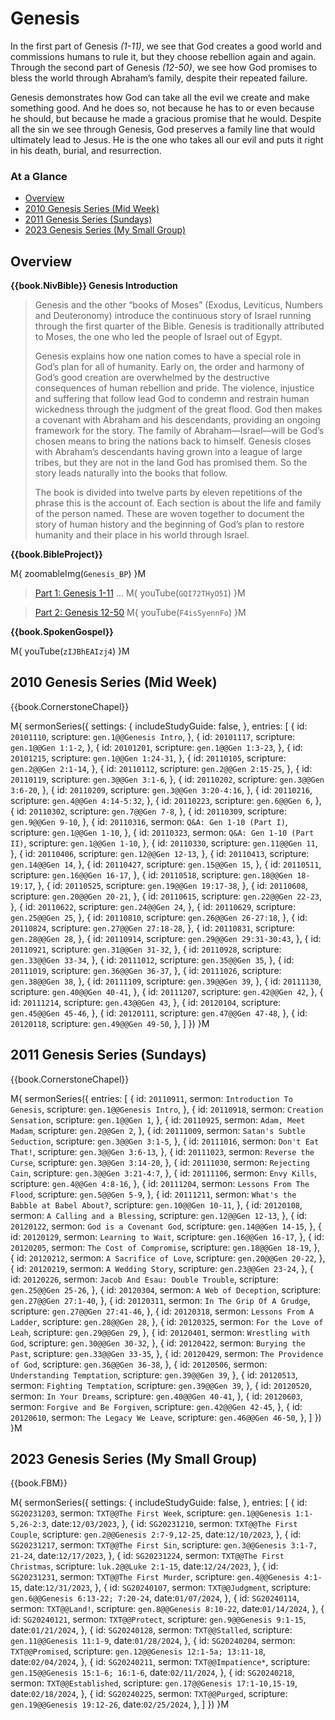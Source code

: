 # Genesis

In the first part of Genesis _(1-11)_, we see that God creates a good
world and commissions humans to rule it, but they choose rebellion
again and again.  Through the second part of Genesis _(12-50)_, we see
how God promises to bless the world through Abraham’s family, despite
their repeated failure.

Genesis demonstrates how God can take all the evil we create and make
something good. And he does so, not because he has to or even because
he should, but because he made a gracious promise that he
would. Despite all the sin we see through Genesis, God preserves a
family line that would ultimately lead to Jesus. He is the one who
takes all our evil and puts it right in his death, burial, and
resurrection.

### At a Glance

- [Overview](#overview)
- [2010 Genesis Series (Mid Week)](#2010-genesis-series-mid-week)
- [2011 Genesis Series (Sundays)](#2011-genesis-series-sundays)
- [2023 Genesis Series (My Small Group)](#2023-genesis-series-my-small-group)


## Overview


**{{book.NivBible}} Genesis Introduction**

> Genesis and the other “books of Moses” (Exodus, Leviticus, Numbers and
> Deuteronomy) introduce the continuous story of Israel running through
> the first quarter of the Bible. Genesis is traditionally attributed to
> Moses, the one who led the people of Israel out of Egypt.
> 
> Genesis explains how one nation comes to have a special role in God’s
> plan for all of humanity. Early on, the order and harmony of God’s
> good creation are overwhelmed by the destructive consequences of human
> rebellion and pride. The violence, injustice and suffering that follow
> lead God to condemn and restrain human wickedness through the judgment
> of the great flood. God then makes a covenant with Abraham and his
> descendants, providing an ongoing framework for the story. The family
> of Abraham—Israel—will be God’s chosen means to bring the nations back
> to himself. Genesis closes with Abraham’s descendants having grown
> into a league of large tribes, but they are not in the land God has
> promised them. So the story leads naturally into the books that
> follow.
> 
> The book is divided into twelve parts by eleven repetitions of the
> phrase this is the account of. Each section is about the life and
> family of the person named. These are woven together to document the
> story of human history and the beginning of God’s plan to restore
> humanity and their place in his world through Israel.



**{{book.BibleProject}}**

M{ zoomableImg(`Genesis_BP`) }M

> [Part 1: Genesis 1-11](https://bibleproject.com/explore/video/genesis-1-11/) ...
M{ youTube(`GQI72THyO5I`) }M

> [Part 2: Genesis 12-50](https://bibleproject.com/explore/video/genesis-12-50/)
M{ youTube(`F4isSyennFo`) }M


**{{book.SpokenGospel}}**

M{ youTube(`zIJBhEAIzj4`) }M



## 2010 Genesis Series (Mid Week)

{{book.CornerstoneChapel}}

M{ sermonSeries({
  settings: {
    includeStudyGuide: false,
  },
  entries: [
    { id: `20101110`,                                    scripture: `gen.1@@Genesis Intro`,    },
    { id: `20101117`,                                    scripture: `gen.1@@Gen 1:1-2`,        },
    { id: `20101201`,                                    scripture: `gen.1@@Gen 1:3-23`,       },
    { id: `20101215`,                                    scripture: `gen.1@@Gen 1:24-31`,      },
    { id: `20110105`,                                    scripture: `gen.2@@Gen 2:1-14`,       },
    { id: `20110112`,                                    scripture: `gen.2@@Gen 2:15-25`,      },
    { id: `20110119`,                                    scripture: `gen.3@@Gen 3:1-6`,        },
    { id: `20110202`,                                    scripture: `gen.3@@Gen 3:6-20`,       },
    { id: `20110209`,                                    scripture: `gen.3@@Gen 3:20-4:16`,    },
    { id: `20110216`,                                    scripture: `gen.4@@Gen 4:14-5:32`,    },
    { id: `20110223`,                                    scripture: `gen.6@@Gen 6`,            },
    { id: `20110302`,                                    scripture: `gen.7@@Gen 7-8`,          },
    { id: `20110309`,                                    scripture: `gen.9@@Gen 9-10`,         },
    { id: `20110316`, sermon: `Q&A: Gen 1-10 (Part I)`,  scripture: `gen.1@@Gen 1-10`,         },
    { id: `20110323`, sermon: `Q&A: Gen 1-10 (Part II)`, scripture: `gen.1@@Gen 1-10`,         },
    { id: `20110330`,                                    scripture: `gen.11@@Gen 11`,          },
    { id: `20110406`,                                    scripture: `gen.12@@Gen 12-13`,       },
    { id: `20110413`,                                    scripture: `gen.14@@Gen 14`,          },
    { id: `20110427`,                                    scripture: `gen.15@@Gen 15`,          },
    { id: `20110511`,                                    scripture: `gen.16@@Gen 16-17`,       },
    { id: `20110518`,                                    scripture: `gen.18@@Gen 18-19:17`,    },
    { id: `20110525`,                                    scripture: `gen.19@@Gen 19:17-38`,    },
    { id: `20110608`,                                    scripture: `gen.20@@Gen 20-21`,       },
    { id: `20110615`,                                    scripture: `gen.22@@Gen 22-23`,       },
    { id: `20110622`,                                    scripture: `gen.24@@Gen 24`,          },
    { id: `20110629`,                                    scripture: `gen.25@@Gen 25`,          },
    { id: `20110810`,                                    scripture: `gen.26@@Gen 26-27:18`,    },
    { id: `20110824`,                                    scripture: `gen.27@@Gen 27:18-28`,    },
    { id: `20110831`,                                    scripture: `gen.28@@Gen 28`,          },
    { id: `20110914`,                                    scripture: `gen.29@@Gen 29:31-30:43`, },
    { id: `20110921`,                                    scripture: `gen.31@@Gen 31-32`,       },
    { id: `20110928`,                                    scripture: `gen.33@@Gen 33-34`,       },
    { id: `20111012`,                                    scripture: `gen.35@@Gen 35`,          },
    { id: `20111019`,                                    scripture: `gen.36@@Gen 36-37`,       },
    { id: `20111026`,                                    scripture: `gen.38@@Gen 38`,          },
    { id: `20111109`,                                    scripture: `gen.39@@Gen 39`,          },
    { id: `20111130`,                                    scripture: `gen.40@@Gen 40-41`,       },
    { id: `20111207`,                                    scripture: `gen.42@@Gen 42`,          },
    { id: `20111214`,                                    scripture: `gen.43@@Gen 43`,          },
    { id: `20120104`,                                    scripture: `gen.45@@Gen 45-46`,       },
    { id: `20120111`,                                    scripture: `gen.47@@Gen 47-48`,       },
    { id: `20120118`,                                    scripture: `gen.49@@Gen 49-50`,       },
  ]
}) }M



## 2011 Genesis Series (Sundays)

{{book.CornerstoneChapel}}

M{ sermonSeries({
  entries: [
    { id: `20110911`, sermon: `Introduction To Genesis`,           scripture: `gen.1@@Genesis Intro`, },
    { id: `20110918`, sermon: `Creation Sensation`,                scripture: `gen.1@@Gen 1`,         },
    { id: `20110925`, sermon: `Adam, Meet Madam`,                  scripture: `gen.2@@Gen 2`,         },
    { id: `20111009`, sermon: `Satan's Subtle Seduction`,          scripture: `gen.3@@Gen 3:1-5`,     },
    { id: `20111016`, sermon: `Don't Eat That!`,                   scripture: `gen.3@@Gen 3:6-13`,    },
    { id: `20111023`, sermon: `Reverse the Curse`,                 scripture: `gen.3@@Gen 3:14-20`,   },
    { id: `20111030`, sermon: `Rejecting Cain`,                    scripture: `gen.3@@Gen 3:21-4:7`,  },
    { id: `20111106`, sermon: `Envy Kills`,                        scripture: `gen.4@@Gen 4:8-16`,    },
    { id: `20111204`, sermon: `Lessons From The Flood`,            scripture: `gen.5@@Gen 5-9`,       },
    { id: `20111211`, sermon: `What's the Babble at Babel About?`, scripture: `gen.10@@Gen 10-11`,    },
    { id: `20120108`, sermon: `A Calling and a Blessing`,          scripture: `gen.12@@Gen 12-13`,    },
    { id: `20120122`, sermon: `God is a Covenant God`,             scripture: `gen.14@@Gen 14-15`,    },
    { id: `20120129`, sermon: `Learning to Wait`,                  scripture: `gen.16@@Gen 16-17`,    },
    { id: `20120205`, sermon: `The Cost of Compromise`,            scripture: `gen.18@@Gen 18-19`,    },
    { id: `20120212`, sermon: `A Sacrifice of Love`,               scripture: `gen.20@@Gen 20-22`,    },
    { id: `20120219`, sermon: `A Wedding Story`,                   scripture: `gen.23@@Gen 23-24`,    },
    { id: `20120226`, sermon: `Jacob And Esau: Double Trouble`,    scripture: `gen.25@@Gen 25-26`,    },
    { id: `20120304`, sermon: `A Web of Deception`,                scripture: `gen.27@@Gen 27:1-40`,  },
    { id: `20120311`, sermon: `In The Grip Of A Grudge`,           scripture: `gen.27@@Gen 27:41-46`, },
    { id: `20120318`, sermon: `Lessons From A Ladder`,             scripture: `gen.28@@Gen 28`,       },
    { id: `20120325`, sermon: `For the Love of Leah`,              scripture: `gen.29@@Gen 29`,       },
    { id: `20120401`, sermon: `Wrestling with God`,                scripture: `gen.30@@Gen 30-32`,    },
    { id: `20120422`, sermon: `Burying the Past`,                  scripture: `gen.33@@Gen 33-35`,    },
    { id: `20120429`, sermon: `The Providence of God`,             scripture: `gen.36@@Gen 36-38`,    },
    { id: `20120506`, sermon: `Understanding Temptation`,          scripture: `gen.39@@Gen 39`,       },
    { id: `20120513`, sermon: `Fighting Temptation`,               scripture: `gen.39@@Gen 39`,       },
    { id: `20120520`, sermon: `In Your Dreams`,                    scripture: `gen.40@@Gen 40-41`,    },
    { id: `20120603`, sermon: `Forgive and Be Forgiven`,           scripture: `gen.42@@Gen 42-45`,    },
    { id: `20120610`, sermon: `The Legacy We Leave`,               scripture: `gen.46@@Gen 46-50`,    },
  ]
}) }M


## 2023 Genesis Series (My Small Group)

{{book.FBM}}

M{ sermonSeries({
  settings: {
    includeStudyGuide: false,
  },
  entries: [
    { id: `SG20231203`, sermon: `TXT@@The First Week`,      scripture: `gen.1@@Genesis 1:1-5,26-2:3`,       date:`12/03/2023`, },
    { id: `SG20231210`, sermon: `TXT@@The First Couple`,    scripture: `gen.2@@Genesis 2:7-9,12-25`,        date:`12/10/2023`, },
    { id: `SG20231217`, sermon: `TXT@@The First Sin`,       scripture: `gen.3@@Genesis 3:1-7, 21-24`,       date:`12/17/2023`, },
    { id: `SG20231224`, sermon: `TXT@@The First Christmas`, scripture: `luk.2@@Luke 2:1-15`,                date:`12/24/2023`, },
    { id: `SG20231231`, sermon: `TXT@@The First Murder`,    scripture: `gen.4@@Genesis 4:1-15`,             date:`12/31/2023`, },
    { id: `SG20240107`, sermon: `TXT@@Judgment`,            scripture: `gen.6@@Genesis 6:13-22; 7:20-24`,   date:`01/07/2024`, },
    { id: `SG20240114`, sermon: `TXT@@Land!`,               scripture: `gen.8@@Genesis 8:10-22`,            date:`01/14/2024`, },
    { id: `SG20240121`, sermon: `TXT@@Protect`,             scripture: `gen.9@@Genesis 9:1-15`,             date:`01/21/2024`, },
    { id: `SG20240128`, sermon: `TXT@@Stalled`,             scripture: `gen.11@@Genesis 11:1-9`,            date:`01/28/2024`, },
    { id: `SG20240204`, sermon: `TXT@@Promised`,            scripture: `gen.12@@Genesis 12:1-5a; 13:11-18`, date:`02/04/2024`, },
    { id: `SG20240211`, sermon: `TXT@@Impatience*`,         scripture: `gen.15@@Genesis 15:1-6; 16:1-6`,    date:`02/11/2024`, },
    { id: `SG20240218`, sermon: `TXT@@Established`,         scripture: `gen.17@@Genesis 17:1-10,15-19`,     date:`02/18/2024`, },
    { id: `SG20240225`, sermon: `TXT@@Purged`,              scripture: `gen.19@@Genesis 19:12-26`,          date:`02/25/2024`, },
  ]
}) }M
